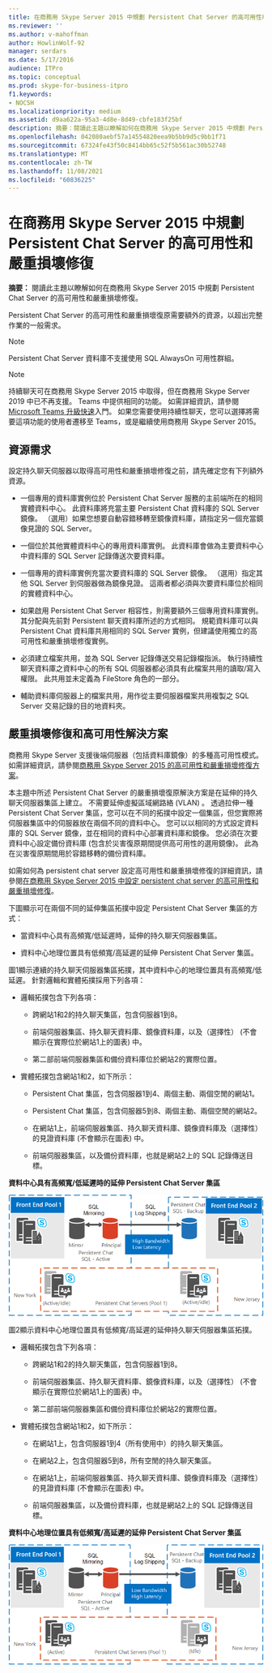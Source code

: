```yaml
---
title: 在商務用 Skype Server 2015 中規劃 Persistent Chat Server 的高可用性和嚴重損壞修復
ms.reviewer: ''
ms.author: v-mahoffman
author: HowlinWolf-92
manager: serdars
ms.date: 5/17/2016
audience: ITPro
ms.topic: conceptual
ms.prod: skype-for-business-itpro
f1.keywords:
- NOCSH
ms.localizationpriority: medium
ms.assetid: d9aa622a-95a3-4d8e-8d49-cbfe183f25bf
description: 摘要：閱讀此主題以瞭解如何在商務用 Skype Server 2015 中規劃 Persistent Chat Server 的高可用性和嚴重損壞修復。
ms.openlocfilehash: 042080aebf57a14554820eea9b5bb9d5c9bb1f71
ms.sourcegitcommit: 67324fe43f50c8414bb65c52f5b561ac30b52748
ms.translationtype: MT
ms.contentlocale: zh-TW
ms.lasthandoff: 11/08/2021
ms.locfileid: "60836225"
---
```

# <a name="plan-for-high-availability-and-disaster-recovery-for-persistent-chat-server-in-skype-for-business-server-2015"></a>在商務用 Skype Server 2015 中規劃 Persistent Chat Server 的高可用性和嚴重損壞修復
 
**摘要：** 閱讀此主題以瞭解如何在商務用 Skype Server 2015 中規劃 Persistent Chat Server 的高可用性和嚴重損壞修復。
  
Persistent Chat Server 的高可用性和嚴重損壞復原需要額外的資源，以超出完整作業的一般需求。 
  
> [!NOTE]
> Persistent Chat Server 資料庫不支援使用 SQL AlwaysOn 可用性群組。 

> [!NOTE] 
> 持續聊天可在商務用 Skype Server 2015 中取得，但在商務用 Skype Server 2019 中已不再支援。 Teams 中提供相同的功能。 如需詳細資訊，請參閱[Microsoft Teams 升級快速](/microsoftteams/upgrade-start-here)入門。 如果您需要使用持續性聊天，您可以選擇將需要這項功能的使用者遷移至 Teams，或是繼續使用商務用 Skype Server 2015。 
  
## <a name="resource-requirements"></a>資源需求

設定持久聊天伺服器以取得高可用性和嚴重損壞修復之前，請先確定您有下列額外資源。 
  
- 一個專用的資料庫實例位於 Persistent Chat Server 服務的主前端所在的相同實體資料中心。 此資料庫將充當主要 Persistent Chat 資料庫的 SQL Server 鏡像。 （選用）如果您想要自動容錯移轉至鏡像資料庫，請指定另一個充當鏡像見證的 SQL Server。
    
- 一個位於其他實體資料中心的專用資料庫實例。 此資料庫會做為主要資料中心中資料庫的 SQL Server 記錄傳送次要資料庫。
    
- 一個專用的資料庫實例充當次要資料庫的 SQL Server 鏡像。 （選用）指定其他 SQL Server 到伺服器做為鏡像見證。 這兩者都必須與次要資料庫位於相同的實體資料中心。
    
- 如果啟用 Persistent Chat Server 相容性，則需要額外三個專用資料庫實例。 其分配與先前對 Persistent 聊天資料庫所述的方式相同。 規範資料庫可以與 Persistent Chat 資料庫共用相同的 SQL Server 實例，但建議使用獨立的高可用性和嚴重損壞修復實例。
    
- 必須建立檔案共用，並為 SQL Server 記錄傳送交易記錄檔指派。 執行持續性聊天資料庫之資料中心的所有 SQL 伺服器都必須具有此檔案共用的讀取/寫入權限。 此共用並未定義為 FileStore 角色的一部分。
    
- 輔助資料庫伺服器上的檔案共用，用作從主要伺服器檔案共用複製之 SQL Server 交易記錄的目的地資料夾。
    
## <a name="disaster-recovery-and-high-availability-solutions"></a>嚴重損壞修復和高可用性解決方案

商務用 Skype Server 支援後端伺服器（包括資料庫鏡像）的多種高可用性模式。 如需詳細資訊，請參閱[商務用 Skype Server 2015 的高可用性和嚴重損壞修復方案](../../plan-your-deployment/high-availability-and-disaster-recovery/high-availability-and-disaster-recovery.md)。 
  
本主題中所述 Persistent Chat Server 的嚴重損壞復原解決方案是在延伸的持久聊天伺服器集區上建立。 不需要延伸虛擬區域網路絡 (VLAN) 。 透過拉伸一種 Persistent Chat Server 集區，您可以在不同的拓撲中設定一個集區，但您實際將伺服器集區中的伺服器放在兩個不同的資料中心。 您可以以相同的方式設定資料庫的 SQL Server 鏡像，並在相同的資料中心部署資料庫和鏡像。 您必須在次要資料中心設定備份資料庫 (包含於災害復原期間提供高可用性的選用鏡像)。 此為在災害復原期間用於容錯移轉的備份資料庫。 
  
如需如何為 persistent chat server 設定高可用性和嚴重損壞修復的詳細資訊，請參閱[在商務用 Skype Server 2015 中設定 persistent chat server 的高可用性和嚴重損壞修復](../../deploy/deploy-persistent-chat-server/configure-hadr-for-persistent-chat.md)。 
  
下圖顯示可在兩個不同的延伸集區拓撲中設定 Persistent Chat Server 集區的方式：
  
- 當資料中心具有高頻寬/低延遲時，延伸的持久聊天伺服器集區。
    
- 資料中心地理位置具有低頻寬/高延遲的延伸 Persistent Chat Server 集區。
    
圖1顯示連續的持久聊天伺服器集區拓撲，其中資料中心的地理位置具有高頻寬/低延遲。 針對邏輯和實體拓撲採用下列各項：
  
- 邏輯拓撲包含下列各項：
    
  - 跨網站1和2的持久聊天集區，包含伺服器1到8。
    
  - 前端伺服器集區、持久聊天資料庫、鏡像資料庫，以及（選擇性） (不會顯示在實際位於網站1上的圖表) 中。 
    
  - 第二部前端伺服器集區和備份資料庫位於網站2的實際位置。
    
- 實體拓撲包含網站1和2，如下所示：
    
  - Persistent Chat 集區，包含伺服器1到4、兩個主動、兩個空閒的網站1。
    
  - Persistent Chat 集區，包含伺服器5到8、兩個主動、兩個空閒的網站2。
    
  - 在網站1上，前端伺服器集區、持久聊天資料庫、鏡像資料庫及（選擇性）的見證資料庫 (不會顯示在圖表) 中。
    
  - 前端伺服器集區，以及備份資料庫，也就是網站2上的 SQL 記錄傳送目標。
    
**資料中心具有高頻寬/低延遲時的延伸 Persistent Chat Server 集區**

![具有高頻寬/低延遲的持續性聊天延伸集區。](../../media/55cf3d4b-5f51-4d2f-84ca-b4a13dc5eba3.png)
  
圖2顯示資料中心地理位置具有低頻寬/高延遲的延伸持久聊天伺服器集區拓撲。
  
- 邏輯拓撲包含下列各項：
    
  - 跨網站1和2的持久聊天集區，包含伺服器1到8。
    
  - 前端伺服器集區、持久聊天資料庫、鏡像資料庫，以及（選擇性） (不會顯示在實際位於網站1上的圖表) 中。 
    
  - 第二部前端伺服器集區和備份資料庫位於網站2的實際位置。
    
- 實體拓撲包含網站1和2，如下所示：
    
  - 在網站1上，包含伺服器1到4（所有使用中）的持久聊天集區。
    
  - 在網站2上，包含伺服器5到8，所有空閒的持久聊天集區。
    
  - 在網站1上，前端伺服器集區、持久聊天資料庫、鏡像資料庫及（選擇性）的見證資料庫 (不會顯示在圖表) 中。
    
  - 前端伺服器集區，以及備份資料庫，也就是網站2上的 SQL 記錄傳送目標。
    
**資料中心地理位置具有低頻寬/高延遲的延伸 Persistent Chat Server 集區**

![具有低頻寬/高延遲的持續性聊天延伸集區。](../../media/40cbd902-57b8-4d57-a61c-cde4e0bd47f0.png)
  

